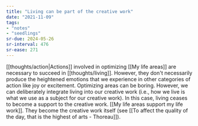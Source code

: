 ```yaml
---
title: "Living can be part of the creative work"
date: "2021-11-09"
tags:
- "notes"
- "seedlings"
sr-due: 2024-05-26
sr-interval: 476
sr-ease: 271
---
```


[[thoughts/action|Actions]] involved in optimizing [[My life areas]] are necessary to succeed in [[thoughts/living]]. However, they don't necessarily produce the heightened emotions that we experience in other categories of action like joy or excitement. Optimizing areas can be boring. However, we can deliberately integrate living into our creative work (i.e., how we live is what we use as a subject for our creative work). In this case, living ceases to become a support to the creative work. [[My life areas support my life work]]. They become the creative work itself (see [[To affect the quality of the day, that is the highest of arts - Thoreau]]).
